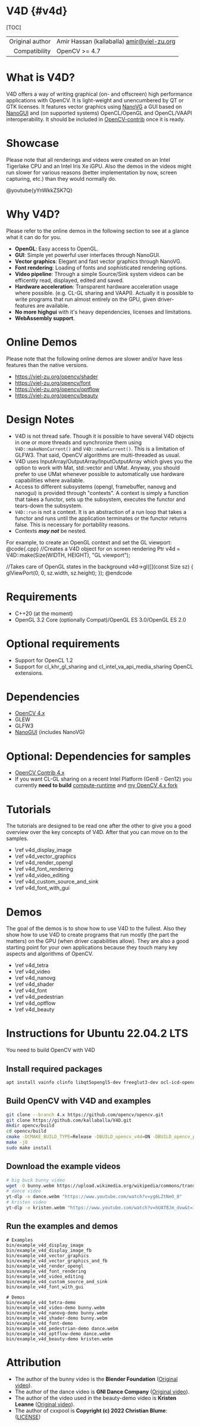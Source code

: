 # V4D {#v4d}

[TOC]

|    |    |
| -: | :- |
| Original author | Amir Hassan (kallaballa) <amir@viel-zu.org> |
| Compatibility | OpenCV >= 4.7 |

# What is V4D?
V4D offers a way of writing graphical (on- and offscreen) high performance applications with OpenCV. It is light-weight and unencumbered by QT or GTK licenses. It features vector graphics using [NanoVG](https://github.com/inniyah/nanovg) a GUI based on [NanoGUI](https://github.com/mitsuba-renderer/nanogui) and (on supported systems) OpenCL/OpenGL and OpenCL/VAAPI interoperability. It should be included in [OpenCV-contrib](https://github.com/opencv/opencv_contrib) once it is ready.

# Showcase
Please note that all renderings and videos were created on an Intel Tigerlake CPU and an Intel Iris Xe iGPU. Also the demos in the videos might run slower for various reasons (better implementation by now, screen capturing, etc.) than they would normally do.

@youtube{yYnWkkZSK7Q}

# Why V4D?
Please refer to the online demos in the following section to see at a glance what it can do for you.

* **OpenGL**: Easy access to OpenGL.
* **GUI**: Simple yet powerful user interfaces through NanoGUI.
* **Vector graphics**: Elegant and fast vector graphics through NanoVG.
* **Font rendering**: Loading of fonts and sophisticated rendering options.
* **Video pipeline**: Through a simple Source/Sink system videos can be efficently read, displayed, edited and saved.
* **Hardware acceleration**: Transparent hardware acceleration usage where possible. (e.g. CL-GL sharing and VAAPI). Actually it is possible to write programs that run almost entirely on the GPU, given driver-features are available.
* **No more highgui** with it's heavy dependencies, licenses and limitations.
* **WebAssembly support**.

# Online Demos

Please note that the following online demos are slower and/or have less features than the native versions.
* https://viel-zu.org/opencv/shader
* https://viel-zu.org/opencv/font
* https://viel-zu.org/opencv/optflow
* https://viel-zu.org/opencv/beauty

# Design Notes
* V4D is not thread safe. Though it is possible to have several V4D objects in one or more threads and synchronize them using ```V4D::makeNonCurrent()``` and ```V4D::makeCurrent()```. This is a limitation of GLFW3. That said, OpenCV algorithms are multi-threaded as usual.
* V4D uses InputArray/OutputArray/InputOutputArray which gives you the option to work with Mat, std::vector and UMat. Anyway, you should prefer to use UMat whenever possible to automatically use hardware capabilities where available.
* Access to different subsystems (opengl, framebuffer, nanovg and nanogui) is provided through "contexts". A context is simply a function that takes a functor, sets up the subsystem, executes the functor and tears-down the subsystem.
* ```V4D::run``` is not a context. It is an abstraction of a run loop that takes a functor and runs until the application terminates or the functor returns false. This is necessary for portability reasons.
* Contexts ***may not*** be nested.

For example, to create an OpenGL context and set the GL viewport:
@code{.cpp}
//Creates a V4D object for on screen rendering
Ptr<V4D> v4d = V4D::make(Size(WIDTH, HEIGHT), "GL viewport");

//Takes care of OpenGL states in the background
v4d->gl([](const Size sz) {
    glViewPort(0, 0, sz.width, sz.height);
});
@endcode

# Requirements
* C++20 (at the moment)
* OpenGL 3.2 Core (optionally Compat)/OpenGL ES 3.0/OpenGL ES 2.0

# Optional requirements
* Support for OpenCL 1.2
* Support for cl_khr_gl_sharing and cl_intel_va_api_media_sharing OpenCL extensions.


# Dependencies
* [OpenCV 4.x](https://github.com/opencv/opencv)
* GLEW
* GLFW3
* [NanoGUI](https://github.com/mitsuba-renderer/nanogui) (includes NanoVG)

# Optional: Dependencies for samples
* [OpenCV Contrib 4.x](https://github.com/opencv/opencv_contrib)
* If you want CL-GL sharing on a recent Intel Platform (Gen8 - Gen12) you currently **need to build** [compute-runtime](https://github.com/intel/compute-runtime) and [my OpenCV 4.x fork](https://github.com/kallaballa/opencv/tree/GCV)

# Tutorials
The tutorials are designed to be read one after the other to give you a good overview over the key concepts of V4D. After that you can move on to the samples.

* \ref v4d_display_image
* \ref v4d_vector_graphics
* \ref v4d_render_opengl
* \ref v4d_font_rendering
* \ref v4d_video_editing
* \ref v4d_custom_source_and_sink
* \ref v4d_font_with_gui

# Demos
The goal of the demos is to show how to use V4D to the fullest. Also they show how to use V4D to create programs that run mostly (the part the matters) on the GPU (when driver capabilities allow). They are also a good starting point for your own applications because they touch many key aspects and algorithms of OpenCV.

* \ref v4d_tetra
* \ref v4d_video
* \ref v4d_nanovg
* \ref v4d_shader
* \ref v4d_font
* \ref v4d_pedestrian
* \ref v4d_optflow
* \ref v4d_beauty

# Instructions for Ubuntu 22.04.2 LTS
You need to build OpenCV with V4D

## Install required packages

```bash
apt install vainfo clinfo libqt5opengl5-dev freeglut3-dev ocl-icd-opencl-dev libavcodec-dev libavdevice-dev libavfilter-dev libavformat-dev libavutil-dev libpostproc-dev libswresample-dev libswscale-dev libglfw3-dev libstb-dev libglew-dev cmake make git-core build-essential opencl-clhpp-headers pkg-config zlib1g-dev doxygen libxinerama-dev libxcursor-dev libxi-dev libva-dev yt-dlp wget
```
## Build OpenCV with V4D and examples

```bash
git clone --branch 4.x https://github.com/opencv/opencv.git
git clone https://github.com/kallaballa/V4D.git
mkdir opencv/build
cd opencv/build
cmake -DCMAKE_BUILD_TYPE=Release -DBUILD_opencv_v4d=ON -DBUILD_opencv_python_tests=OFF -DBUILD_opencv_js_bindings_generator=OFF -DBUILD_opencv_python_bindings_generator=OFF -DBUILD_opencv_python3=OFF -DOPENCV_ENABLE_GLX=ON -DOPENCV_FFMPEG_ENABLE_LIBAVDEVICE=ON -DWITH_OPENGL=ON -DWITH_QT=ON -DWITH_FFMPEG=ON -DOPENCV_FFMPEG_SKIP_BUILD_CHECK=ON -DWITH_VA=ON -DWITH_VA_INTEL=ON -DBUILD_PERF_TESTS=OFF -DBUILD_TESTS=OFF -DBUILD_EXAMPLES=ON -DOPENCV_EXTRA_MODULES_PATH=../../V4D/modules/ ..
make -j8
sudo make install
```

## Download the example videos
```bash
# big buck bunny video
wget -O bunny.webm https://upload.wikimedia.org/wikipedia/commons/transcoded/f/f3/Big_Buck_Bunny_first_23_seconds_1080p.ogv/Big_Buck_Bunny_first_23_seconds_1080p.ogv.1080p.vp9.webm
# dance video
yt-dlp -o dance.webm "https://www.youtube.com/watch?v=yg6LZtNeO_8"
# kristen video
yt-dlp -o kristen.webm "https://www.youtube.com/watch?v=hUAT8Jm_dvw&t=11s"
```

## Run the examples and demos
```
# Examples
bin/example_v4d_display_image
bin/example_v4d_display_image_fb
bin/example_v4d_vector_graphics
bin/example_v4d_vector_graphics_and_fb
bin/example_v4d_render_opengl
bin/example_v4d_font_rendering
bin/example_v4d_video_editing
bin/example_v4d_custom_source_and_sink
bin/example_v4d_font_with_gui

# Demos
bin/example_v4d_tetra-demo
bin/example_v4d_video-demo bunny.webm
bin/example_v4d_nanovg-demo bunny.webm
bin/example_v4d_shader-demo bunny.webm
bin/example_v4d_font-demo
bin/example_v4d_pedestrian-demo dance.webm
bin/example_v4d_optflow-demo dance.webm
bin/example_v4d_beauty-demo kristen.webm

```

# Attribution
* The author of the bunny video is the **Blender Foundation** ([Original video](https://www.bigbuckbunny.org)).
* The author of the dance video is **GNI Dance Company** ([Original video](https://www.youtube.com/watch?v=yg6LZtNeO_8)).
* The author of the video used in the beauty-demo video is **Kristen Leanne** ([Original video](https://www.youtube.com/watch?v=hUAT8Jm_dvw&t=11s)).
* The author of cxxpool is **Copyright (c) 2022 Christian Blume**: ([LICENSE](https://github.com/bloomen/cxxpool/blob/master/LICENSE))
